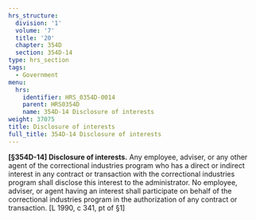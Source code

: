 ```yaml
---
hrs_structure:
  division: '1'
  volume: '7'
  title: '20'
  chapter: 354D
  section: 354D-14
type: hrs_section
tags:
  - Government
menu:
  hrs:
    identifier: HRS_0354D-0014
    parent: HRS0354D
    name: 354D-14 Disclosure of interests
weight: 37075
title: Disclosure of interests
full_title: 354D-14 Disclosure of interests
---
```

**[§354D-14] Disclosure of interests.** Any employee, adviser, or any other agent of the correctional industries program who has a direct or indirect interest in any contract or transaction with the correctional industries program shall disclose this interest to the administrator. No employee, adviser, or agent having an interest shall participate on behalf of the correctional industries program in the authorization of any contract or transaction. [L 1990, c 341, pt of §1]